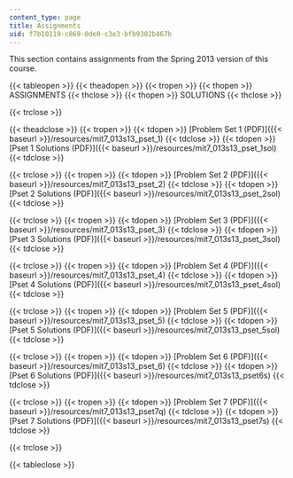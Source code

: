 ```yaml
---
content_type: page
title: Assignments
uid: f7b10119-c869-0de0-c3e3-bfb9302b467b
---
```


This section contains assignments from the Spring 2013 version of this course.

{{< tableopen >}}
{{< theadopen >}}
{{< tropen >}}
{{< thopen >}}
ASSIGNMENTS
{{< thclose >}}
{{< thopen >}}
SOLUTIONS
{{< thclose >}}

{{< trclose >}}

{{< theadclose >}}
{{< tropen >}}
{{< tdopen >}}
[Problem Set 1 (PDF)]({{< baseurl >}}/resources/mit7_013s13_pset_1)
{{< tdclose >}}
{{< tdopen >}}
[Pset 1 Solutions (PDF)]({{< baseurl >}}/resources/mit7_013s13_pset_1sol)
{{< tdclose >}}

{{< trclose >}}
{{< tropen >}}
{{< tdopen >}}
[Problem Set 2 (PDF)]({{< baseurl >}}/resources/mit7_013s13_pset_2)
{{< tdclose >}}
{{< tdopen >}}
[Pset 2 Solutions (PDF)]({{< baseurl >}}/resources/mit7_013s13_pset_2sol)
{{< tdclose >}}

{{< trclose >}}
{{< tropen >}}
{{< tdopen >}}
[Problem Set 3 (PDF)]({{< baseurl >}}/resources/mit7_013s13_pset_3)
{{< tdclose >}}
{{< tdopen >}}
[Pset 3 Solutions (PDF)]({{< baseurl >}}/resources/mit7_013s13_pset_3sol)
{{< tdclose >}}

{{< trclose >}}
{{< tropen >}}
{{< tdopen >}}
[Problem Set 4 (PDF)]({{< baseurl >}}/resources/mit7_013s13_pset_4)
{{< tdclose >}}
{{< tdopen >}}
[Pset 4 Solutions (PDF)]({{< baseurl >}}/resources/mit7_013s13_pset_4sol)
{{< tdclose >}}

{{< trclose >}}
{{< tropen >}}
{{< tdopen >}}
[Problem Set 5 (PDF)]({{< baseurl >}}/resources/mit7_013s13_pset_5)
{{< tdclose >}}
{{< tdopen >}}
[Pset 5 Solutions (PDF)]({{< baseurl >}}/resources/mit7_013s13_pset_5sol)
{{< tdclose >}}

{{< trclose >}}
{{< tropen >}}
{{< tdopen >}}
[Problem Set 6 (PDF)]({{< baseurl >}}/resources/mit7_013s13_pset_6)
{{< tdclose >}}
{{< tdopen >}}
[Pset 6 Solutions (PDF)]({{< baseurl >}}/resources/mit7_013s13_pset6s)
{{< tdclose >}}

{{< trclose >}}
{{< tropen >}}
{{< tdopen >}}
[Problem Set 7 (PDF)]({{< baseurl >}}/resources/mit7_013s13_pset7q)
{{< tdclose >}}
{{< tdopen >}}
[Pset 7 Solutions (PDF)]({{< baseurl >}}/resources/mit7_013s13_pset7s)
{{< tdclose >}}

{{< trclose >}}

{{< tableclose >}}
